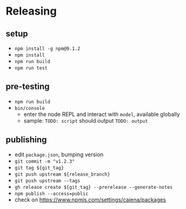 # Releasing

## setup

- `npm install -g npm@9.1.2`
- `npm install`
- `npm run build`
- `npm run test`


## pre-testing

- `npm run build`
- `bin/console`
  - enter the node REPL and interact with `model`, available globally
  - sample: `TODO: script` should output `TODO: output`


## publishing

- edit `package.json`, bumping version
- `git commit -m "v1.2.3"`
- `git tag ${git_tag}`
- `git push upstream ${release_branch}`
- `git push upstream --tags`
- `gh release create ${git_tag} --prerelease --generate-notes`
- `npm publish --access=public`
- check on https://www.npmjs.com/settings/caiena/packages

